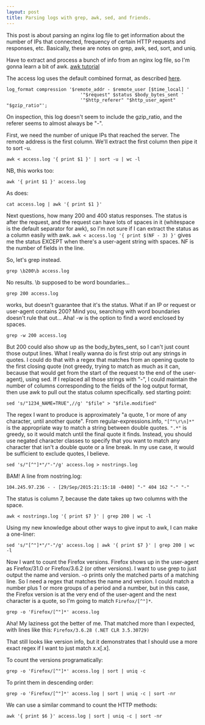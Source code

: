 ```yaml
---
layout: post
title: Parsing logs with grep, awk, sed, and friends.
---
```


This post is about parsing an nginx log file to get information about the number of IPs that connected, frequency of certain HTTP requests and responses, etc. Basically, these are notes on grep, awk, sed, sort, and uniq.

Have to extract and process a bunch of info from an nginx log file, so I'm gonna learn a bit of awk.
[awk tutorial](http://www.hcs.harvard.edu/~dholland/computers/awk.html)

The access log uses the default combined format, as described [here](https://www.nginx.com/resources/admin-guide/logging-and-monitoring/).
```
log_format compression '$remote_addr - $remote_user [$time_local] '
                           '"$request" $status $body_bytes_sent '
                           '"$http_referer" "$http_user_agent" "$gzip_ratio"';
```
On inspection, this log doesn't seem to include the gzip_ratio, and the referer seems to almost always be "-".

First, we need the number of unique IPs that reached the server. The remote address is the first column. We'll extract the first column then pipe it to sort -u.
```
awk < access.log '{ print $1 }' | sort -u | wc -l
```
NB, this works too:
```
awk '{ print $1 }' access.log
```
As does:
```
cat access.log | awk '{ print $1 }'
```

Next questions, how many 200 and 400 status responses. The status is after the request, and the request can have lots of spaces in it (whitespace is the default separator for awk), so I'm not sure if I can extract the status as a column easily with awk.
`awk < access.log '{ print $(NF - 3) }'` gives me the status EXCEPT when there's a user-agent string with spaces. NF is the number of fields in the line.

So, let's grep instead.
```
grep \b200\b access.log
```
No results. \b supposed to be word boundaries...
```
grep 200 access.log
```
works, but doesn't guarantee that it's the status. What if an IP or request or user-agent contains 200? Mind you, searching with word boundaries doesn't rule that out...
Aha! -w is the option to find a word enclosed by spaces.
```
grep -w 200 access.log
```
But 200 could also show up as the body_bytes_sent, so I can't just count those output lines. What I really wanna do is first strip out any strings in quotes. I could do that with a regex that matches from an opening quote to the first closing quote (not greedy, trying to match as much as it can, because that would get from the start of the request to the end of the user-agent), using sed. If I replaced all those strings with "-", I could maintain the number of columns corresponding to the fields of the log output format, then use awk to pull out the status column specifically.
sed starting point:
```
sed 's/"1234_NAME=TRUE",//g' "$file" > "$file.modified"
```

The regex I want to produce is approximately "a quote, 1 or more of any character, until another quote".
From regular-expressions.info, `"[^"\r\n]*"` is the appropriate way to match a string between double quotes. `".*"` is greedy, so it would match until the final quote it finds. Instead, you should use negated character classes to specify that you want to match any character that isn't a double quote or a line break. In my use case, it would be sufficient to exclude quotes, I believe.
```
sed 's/"[^"]*"/"-"/g' access.log > nostrings.log
```
BAM!
A line from nostring.log:
```
104.245.97.236 - - [29/Sep/2015:21:15:18 -0400] "-" 404 162 "-" "-"
```
The status is column 7, because the date takes up two columns with the space.
```
awk < nostrings.log '{ print $7 }' | grep 200 | wc -l
```
Using my new knowledge about other ways to give input to awk, I can make a one-liner:
```
sed 's/"[^"]*"/"-"/g' access.log | awk '{ print $7 }' | grep 200 | wc -l
```

Now I want to count the Firefox versions. Firefox shows up in the user-agent as Firefox/31.0 or Firefox/3.6.2 (or other versions). I want to use grep to just output the name and version. -o prints only the matched parts of a matching line. So I need a regex that matches the name and version. I could match a number plus 1 or more groups of a period and a number, but in this case, the Firefox version is at the very end of the user-agent and the next character is a quote, so I'm going to match `Firefox/[^"]*`.
```
grep -o 'Firefox/[^"]*' access.log
```
Aha! My laziness got the better of me. That matched more than I expected, with lines like this:
`Firefox/3.6.28 (.NET CLR 3.5.30729)`

That still looks like version info, but it demonstrates that I should use a more exact regex if I want to just match x.x[.x].

To count the versions programatically:
```
grep -o 'Firefox/[^"]*' access.log | sort | uniq -c
```
To print them in descending order:
```
grep -o 'Firefox/[^"]*' access.log | sort | uniq -c | sort -nr
```

We can use a similar command to count the HTTP methods:
```
awk '{ print $6 }' access.log | sort | uniq -c | sort -nr
```
